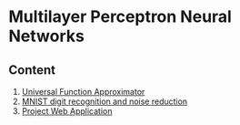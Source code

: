 # Multilayer Perceptron Neural Networks

## Content

1. [Universal Function Approximator](UniversalFunctionApproximator.ipynb)
1. [MNIST digit recognition and noise reduction](MNIST.ipynb)
1. [Project Web Application](WebApplication/)
